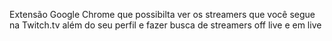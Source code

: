 Extensão Google Chrome que possibilta ver os streamers que você segue na Twitch.tv além do seu perfil e fazer busca de streamers off live e em live 
